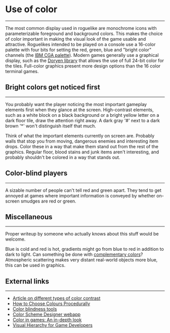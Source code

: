 # Use of color

---

The most common display used in roguelike are monochrome icons with parameterizable foreground and background colors. This makes the choice of color important in making the visual look of the game usable and attractive. Roguelikes intended to be played on a console use a 16-color palette with four bits for setting the red, green, blue and "bright color" channels (the [IBM CGA palette](http://en.wikipedia.org/wiki/List_of_8-bit_computer_hardware_palettes#CGA)). Modern games generally use a graphical display, such as the [Doryen library](doryen_library.md) that allows the use of full 24-bit color for the tiles. Full-color graphics present more design options than the 16 color terminal games.

## Bright colors get noticed first

---

You probably want the player noticing the most important gameplay elements first when they glance at the screen. High-contrast elements, such as a white block on a black background or a bright yellow letter on a dark floor tile, draw the attention right away. A dark gray '#' next to a dark brown '\*' won't distinguish itself that much.

Think of what the important elements currently on screen are. Probably walls that stop you from moving, dangerous enemies and interesting item drops. Color these in a way that make them stand out from the rest of the graphics. Regular floor, blood stains and junk items aren't interesting, and probably shouldn't be colored in a way that stands out.

## Color-blind players

---

A sizable number of people can't tell red and green apart. They tend to get annoyed at games where important information is conveyed by whether on-screen smudges are red or green.

## Miscellaneous

---

Proper writeup by someone who actually knows about this stuff would be welcome.

Blue is cold and red is hot, gradients might go from blue to red in addition to dark to light. Can something be done with [complementary colors](http://en.wikipedia.org/wiki/Complementary_colors)? Atmospheric scattering makes very distant real-world objects more blue, this can be used in graphics.

## External links

---

- [Article on different types of color contrast](http://blog.designedlykristi.com/?p=531)
- [How to Choose Colours Procedurally](http://devmag.org.za/2012/07/29/how-to-choose-colours-procedurally-algorithms/)
- [Color blindness tools](http://www.colblindor.com/color-blindness-tools/)
- [Color Scheme Designer webapp](http://colorschemedesigner.com/)
- [Color in games: An in-depth look](http://www.gamasutra.com/blogs/HermanTulleken/20150729/249761/Color_in_Games.php)
- [Visual Hierarchy for Game Developers](http://purplepwny.com/blog/visual_hierarchy_for_game_developers_a_practical_guide_to_making_important_stuff_seem_important.html)
